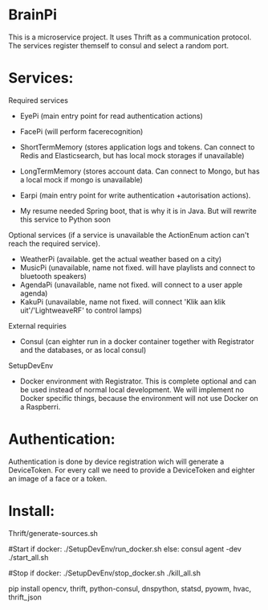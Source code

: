 # BrainPi

This is a microservice project.
It uses Thrift as a communication protocol.
The services register themself to consul and select a random port.

# Services:

Required services
- EyePi (main entry point for read authentication actions)
- FacePi (will perform facerecognition)
- ShortTermMemory (stores application logs and tokens. Can connect to Redis and Elasticsearch, but has local mock storages if unavailable)
- LongTermMemory (stores account data. Can connect to Mongo, but has a local mock if mongo is unavailable)

- Earpi (main entry point for write authentication +autorisation actions).
* My resume needed Spring boot, that is why it is in Java. But will rewrite this service to Python soon

Optional services (if a service is unavailable the ActionEnum action can't reach the required service).
- WeatherPi (available. get the actual weather based on a city)
- MusicPi (unavailable, name not fixed. will have playlists and connect to bluetooth speakers)
- AgendaPi (unavailable, name not fixed. will connect to a user apple agenda)
- KakuPi (unavailable, name not fixed. will connect 'Klik aan klik uit'/'LightweaveRF' to control lamps)

External requiries
- Consul (can eighter run in a docker container together with Registrator and the databases, or as local consul)

SetupDevEnv
- Docker environment with Registrator. This is complete optional and can be used instead of normal local development. We will implement no Docker specific things, because the environment will not use Docker on a Raspberri.

# Authentication:
Authentication is done by device registration wich will generate a DeviceToken.
For every call we need to provide a DeviceToken and eighter an image of a face or a token.

# Install:
Thrift/generate-sources.sh

#Start
if docker: ./SetupDevEnv/run_docker.sh
else: consul agent -dev
./start_all.sh

#Stop
if docker: ./SetupDevEnv/stop_docker.sh
./kill_all.sh


pip install opencv, thrift, python-consul, dnspython, statsd, pyowm, hvac, thrift_json